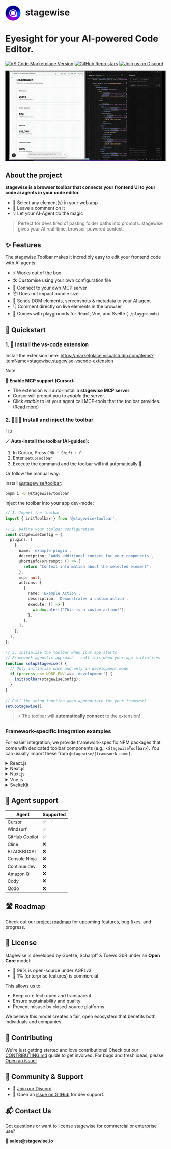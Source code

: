 # <img src="https://github.com/stagewise-io/assets/blob/main/media/logo.png?raw=true" alt="stagewise logo" width="48" height="48" style="border-radius: 50%; vertical-align: middle; margin-right: 8px;" /> stagewise

# Eyesight for your AI-powered Code Editor.

[![VS Code Marketplace Version](https://img.shields.io/visual-studio-marketplace/v/stagewise.stagewise-vscode-extension?label=VS%20Code%20Marketplace)](https://marketplace.visualstudio.com/items?itemName=stagewise.stagewise-vscode-extension) [![GitHub Repo stars](https://img.shields.io/github/stars/stagewise-io/stagewise)](https://github.com/stagewise-io/stagewise) [![Join us on Discord](https://img.shields.io/discord/1229378372141056010?label=Discord&logo=discord&logoColor=white)](https://discord.gg/gkdGsDYaKA) <!-- [![Build Status](https://img.shields.io/github/actions/workflow/status/stagewise-io/stagewise/ci.yml?branch=main)](https://github.com/stagewise-io/stagewise/actions) -->


![stagewise demo](https://github.com/stagewise-io/assets/blob/main/media/demo.gif?raw=true)


## About the project

**stagewise is a browser toolbar that connects your frontend UI to your code ai agents in your code editor.**

* 🧠 Select any element(s) in your web app
* 💬 Leave a comment on it
* 💡 Let your AI-Agent do the magic

> Perfect for devs tired of pasting folder paths into prompts. stagewise gives your AI real-time, browser-powered context.


## ✨ Features

The stagewise Toolbar makes it incredibly easy to edit your frontend code with AI agents:

* ⚡ Works out of the box
* 🛠️ Customise using your own configuration file
* 🔌 Connect to your own MCP server
* 📦 Does not impact bundle size
* 🧠 Sends DOM elements, screenshots & metadata to your AI agent
* 👇 Comment directly on live elements in the browser
* 🧪 Comes with playgrounds for React, Vue, and Svelte (`./playgrounds`)




## 📖 Quickstart 

### 1. 🧩 **Install the vs-code extension** 

Install the extension here: https://marketplace.visualstudio.com/items?itemName=stagewise.stagewise-vscode-extension

> [!NOTE]
> 💬 **Enable MCP support (Cursor):** 
> - The extension will auto-install a **stagewise MCP server**.
> - Cursor will prompt you to *enable* the server.
> - Click *enable* to let your agent call MCP-tools that the toolbar provides. ([Read more](#write-custom-mcp-tools))

### 2. 👨🏽‍💻 **Install and inject the toolbar**

> [!TIP]
> 🪄 **Auto-Install the toolbar (AI-guided):** 
> 1. In Cursor, Press `CMD + Shift + P`
> 2. Enter `setupToolbar`
> 3. Execute the command and the toolbar will init automatically 🦄

Or follow the manual way:

Install [@stagewise/toolbar](https://www.npmjs.com/package/@stagewise/toolbar):
```bash
pnpm i -D @stagewise/toolbar
```

Inject the toolbar into your app dev-mode:

```ts
// 1. Import the toolbar
import { initToolbar } from '@stagewise/toolbar';

// 2. Define your toolbar configuration
const stagewiseConfig = {
  plugins: [
    {
      name: 'example-plugin',
      description: 'Adds additional context for your components',
      shortInfoForPrompt: () => {
        return "Context information about the selected element";
      },
      mcp: null,
      actions: [
        {
          name: 'Example Action',
          description: 'Demonstrates a custom action',
          execute: () => {
            window.alert('This is a custom action!');
          },
        },
      ],
    },
  ],
};

// 3. Initialize the toolbar when your app starts
// Framework-agnostic approach - call this when your app initializes
function setupStagewise() {
  // Only initialize once and only in development mode
  if (process.env.NODE_ENV === 'development') {
    initToolbar(stagewiseConfig);
  }
}

// Call the setup function when appropriate for your framework
setupStagewise();
```
> ⚡️ The toolbar will **automatically connect** to the extension!

### Framework-specific integration examples

For easier integration, we provide framework-specific NPM packages that come with dedicated toolbar components (e.g., `<StagewiseToolbar>`). You can usually import these from `@stagewise/[framework-name]`.

<details>
<summary>React.js</summary>

We provide the `@stagewise/toolbar-react` package for React projects. Initialize the toolbar in your main entry file (e.g., `src/main.tsx`) by creating a separate React root for it. This ensures it doesn't interfere with your main application tree.

```tsx
// src/main.tsx
import { StrictMode } from 'react';
import { createRoot } from 'react-dom/client';
import App from './App.tsx';
import { StagewiseToolbar } from '@stagewise/toolbar-react';
import './index.css';

// Render the main app
createRoot(document.getElementById('root')!).render(
  <StrictMode>
    <App />
  </StrictMode>,
);

// Initialize toolbar separately
const toolbarConfig = {
  plugins: [], // Add your custom plugins here
};

document.addEventListener('DOMContentLoaded', () => {
  const toolbarRoot = document.createElement('div');
  toolbarRoot.id = 'stagewise-toolbar-root'; // Ensure a unique ID
  document.body.appendChild(toolbarRoot);

  createRoot(toolbarRoot).render(
    <StrictMode>
      <StagewiseToolbar config={toolbarConfig} />
    </StrictMode>
  );
});
```
</details>

<details>
<summary>Next.js</summary>

Use the `@stagewise/toolbar-next` package for Next.js applications. Include the `<StagewiseToolbar>` component in your root layout file (`src/app/layout.tsx`).

```tsx
// src/app/layout.tsx
import { StagewiseToolbar } from '@stagewise/toolbar-next';

export default function RootLayout({
  children,
}: Readonly<{
  children: React.ReactNode;
}>) {
  return (
    <html lang="en">
      <body>
        <StagewiseToolbar
          config={{
            plugins: [], // Add your custom plugins here
          }}
        />
        {children}
      </body>
    </html>
  );
}
```

</details>

<details>
<summary>Nuxt.js</summary>

For Nuxt.js projects, you can use the `@stagewise/toolbar-vue` package. Place the `<StagewiseToolbar>` component in your `app.vue` or a relevant layout file.

```vue
// app.vue
<script setup lang="ts">
import { StagewiseToolbar, type ToolbarConfig } from '@stagewise/toolbar-vue';

const config: ToolbarConfig = {
  plugins: [], // Add your custom plugins here
};
</script>

<template>
  <div>
    <NuxtRouteAnnouncer />
    <ClientOnly>
      <StagewiseToolbar :config="config" />
    </ClientOnly>
    <NuxtWelcome />
  </div>
</template>
```

</details>

<details>
<summary>Vue.js</summary>

Use the `@stagewise/toolbar-vue` package for Vue.js projects. Add the `<StagewiseToolbar>` component to your main App component (e.g., `App.vue`).

```vue
// src/App.vue
<script setup lang="ts">
import { StagewiseToolbar, type ToolbarConfig } from '@stagewise/toolbar-vue';

const config: ToolbarConfig = {
  plugins: [], // Add your custom plugins here
};
</script>

<template>
  <StagewiseToolbar :config="config" />
  <div>
    <!-- Your app content -->
  </div>
</template>
```

</details>

<details>
<summary>SvelteKit</summary>

For SvelteKit, you can integrate the toolbar using `@stagewise/toolbar` and Svelte's lifecycle functions, or look for a dedicated `@stagewise/toolbar-svelte` package if available. Create a component that conditionally renders/initializes the toolbar on the client side (e.g., `src/lib/components/StagewiseToolbarLoader.svelte` or directly in `src/routes/+layout.svelte`).

**Using `onMount` in `+layout.svelte` (with `@stagewise/toolbar`):**
```svelte
<!-- src/routes/+layout.svelte -->
<script lang="ts">
  import { onMount } from 'svelte';
  import { browser } from '$app/environment';
  import { initToolbar, type ToolbarConfig } from '@stagewise/toolbar'; // Adjust path if needed

  onMount(() => {
    if (browser) {
      const stagewiseConfig: ToolbarConfig = {
        plugins: [
          // Add your Svelte-specific plugins or configurations here
        ],
      };
      initToolbar(stagewiseConfig);
    }
  });
</script>

<slot />
```

**Using a loader component (example from repository):**
The example repository uses a `ToolbarLoader.svelte` which wraps `ToolbarWrapper.svelte`. `ToolbarWrapper.svelte` would then call `initToolbar` from `@stagewise/toolbar`.

```svelte
<!-- examples/svelte-kit-example/src/lib/components/stagewise/ToolbarLoader.svelte -->
<script lang="ts">
import type { ToolbarConfig } from '@stagewise/toolbar';
// ToolbarWrapper.svelte is a custom component that would call initToolbar
import ToolbarWrapper from './ToolbarWrapper.svelte'; 
import { browser } from '$app/environment';

const stagewiseConfig: ToolbarConfig = {
  plugins: [
    // ... your svelte plugin config
  ],
};
</script>

{#if browser}
  <ToolbarWrapper config={stagewiseConfig} />
{/if}
```
You would then use `StagewiseToolbarLoader` in your `src/routes/+layout.svelte`.

</details>


## 🤖 Agent support 

| **Agent**      | **Supported**  |
| -------------- | -------------- |
| Cursor         | ✅              |
| Windsurf       | ✅              |
| GitHub Copilot | ✅              |
| Cline          | ❌              |
| BLACKBOXAI     | ❌              |
| Console Ninja  | ❌              |
| Continue.dev   | ❌              |
| Amazon Q       | ❌              |
| Cody           | ❌              |
| Qodo           | ❌              |


## 🛣️ Roadmap

Check out our [project roadmap](./.github/ROADMAP.md) for upcoming features, bug fixes, and progress.

## 📜 License

stagewise is developed by Goetze, Scharpff & Toews GbR under an **Open Core** model:

* 🧩 99% is open-source under AGPLv3
* 🏢 1% (enterprise features) is commercial

This allows us to:

* Keep core tech open and transparent
* Ensure sustainability and quality
* Prevent misuse by closed-source platforms

We believe this model creates a fair, open ecosystem that benefits both individuals and companies.

## 🤝 Contributing

We're just getting started and love contributions! Check out our [CONTRIBUTING.md](https://github.com/stagewise-io/stagewise/blob/main/CONTRIBUTING.md) guide to get involved. For bugs and fresh ideas, please [Open an issue!](https://github.com/stagewise-io/stagewise/issues) 

## 💬 Community & Support 

* 👾 [Join our Discord](https://discord.gg/gkdGsDYaKA)
* 📖 Open an [issue on GitHub](https://github.com/stagewise-io/stagewise/issues) for dev support.


## 📬 Contact Us

Got questions or want to license stagewise for commercial or enterprise use?

📧 **[sales@stagewise.io](mailto:sales@stagewise.io)**


